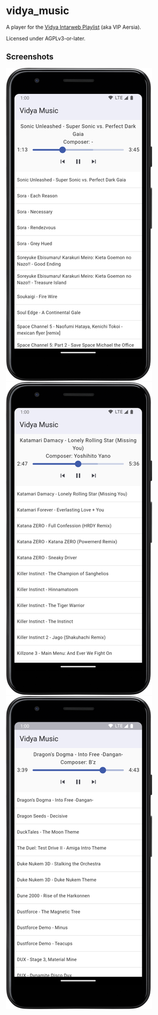 # vidya_music

A player for the [Vidya Intarweb Playlist](https://www.vipvgm.net/) (aka VIP Aersia).

Licensed under AGPLv3-or-later.

## Screenshots

![](store/screenshots/preview/Screenshot_01_small.png)
![](store/screenshots/preview/Screenshot_02_small.png)
![](store/screenshots/preview/Screenshot_03_small.png)
